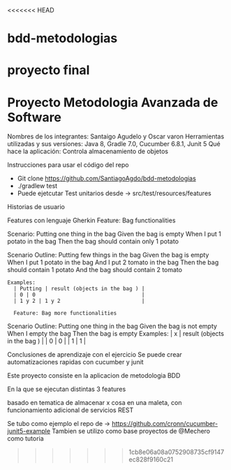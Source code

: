 <<<<<<< HEAD
# bdd-metodologias
 proyecto final 
=======
# Proyecto Metodologia Avanzada de Software

Nombres de los integrantes:  Santaigo Agudelo y Oscar varon 
Herramientas utilizadas y sus versiones: Java 8, Gradle 7.0, Cucumber 6.8.1, Junit 5
Qué hace la aplicación: Controla almacenamiento de objetos

Instrucciones para usar el código del repo 

 * Git clone  https://github.com/SantiagoAgdo/bdd-metodologias
 * ./gradlew test
 * Puede ejetcutar Test unitarios desde -> src/test/resources/features
 
Historias de usuario
 
Features con lenguaje Gherkin
 Feature: Bag functionalities

  Scenario: Putting one thing in the bag
    Given the bag is empty
    When I put 1 potato in the bag
    Then the bag should contain only 1 potato

  Scenario Outline: Putting few things in the bag
    Given the bag is empty
    When I put 1 potato in the bag
    And I put 2 tomato in the bag
    Then the bag should contain 1 potato
    And the bag should contain 2 tomato

    Examples:
      | Putting | result (objects in the bag ) |
      | 0 | 0                                  |
      | 1 y 2 | 1 y 2                          |
      
      Feature: Bag more functionalities

  Scenario Outline: Putting one thing in the bag
    Given the bag is not empty
    When I empty the bag
    Then the bag is empty
    Examples:
      | x | result (objects in the bag ) |
      | 0 | 0                            |
      | 1 | 1                            |
      
      
      
Conclusiones de aprendizaje con el ejercicio
  Se puede crear automatizaciones rapidas con cucumber y junit

Este proyecto consiste en la aplicacion de metodologia BDD

En la que se ejecutan distintas 3 features 

basado en tematica de almacenar x cosa en una maleta, con funcionamiento adicional de servicios REST


Se tubo como ejemplo el repo de -> https://github.com/cronn/cucumber-junit5-example
Tambien se utilizo como base proyectos de  @Mechero como tutoria
>>>>>>> 1cb8e06a08a0752908735cf9147ec828f9160c21

